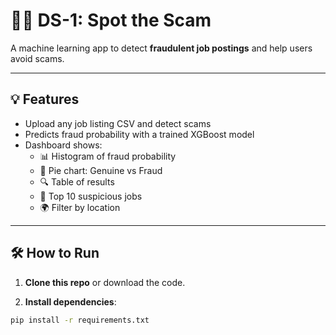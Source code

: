 # 🕵️‍♂️ DS-1: Spot the Scam

A machine learning app to detect **fraudulent job postings** and help users avoid scams.

---

## 💡 Features

- Upload any job listing CSV and detect scams
- Predicts fraud probability with a trained XGBoost model
- Dashboard shows:
  - 📊 Histogram of fraud probability
  - 🥧 Pie chart: Genuine vs Fraud
  - 🔍 Table of results
  - 🚩 Top 10 suspicious jobs
  - 🌍 Filter by location

---

## 🛠️ How to Run

1. **Clone this repo** or download the code.

2. **Install dependencies**:

```bash
pip install -r requirements.txt
